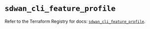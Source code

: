 # `sdwan_cli_feature_profile`

Refer to the Terraform Registry for docs: [`sdwan_cli_feature_profile`](https://registry.terraform.io/providers/ciscodevnet/sdwan/0.8.0/docs/resources/cli_feature_profile).
